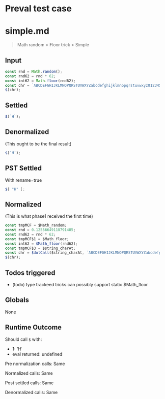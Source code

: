 # Preval test case

# simple.md

> Math random > Floor trick > Simple
>
>

## Input

`````js filename=intro
const rnd = Math.random();
const rnd62 = rnd * 62;
const int62 = Math.floor(rnd62);
const chr = `ABCDEFGHIJKLMNOPQRSTUVWXYZabcdefghijklmnopqrstuvwxyz0123456789`.charAt(int62);
$(chr);
`````


## Settled


`````js filename=intro
$(`H`);
`````


## Denormalized
(This ought to be the final result)

`````js filename=intro
$(`H`);
`````


## PST Settled
With rename=true

`````js filename=intro
$( "H" );
`````


## Normalized
(This is what phase1 received the first time)

`````js filename=intro
const tmpMCF = $Math_random;
const rnd = 0.12556649118791485;
const rnd62 = rnd * 62;
const tmpMCF$1 = $Math_floor;
const int62 = $Math_floor(rnd62);
const tmpMCF$3 = $string_charAt;
const chr = $dotCall($string_charAt, `ABCDEFGHIJKLMNOPQRSTUVWXYZabcdefghijklmnopqrstuvwxyz0123456789`, `charAt`, int62);
$(chr);
`````


## Todos triggered


- (todo) type trackeed tricks can possibly support static $Math_floor


## Globals


None


## Runtime Outcome


Should call `$` with:
 - 1: 'H'
 - eval returned: undefined

Pre normalization calls: Same

Normalized calls: Same

Post settled calls: Same

Denormalized calls: Same
